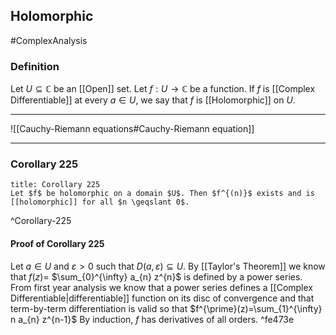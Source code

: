 ## Holomorphic
#ComplexAnalysis 

### Definition
Let $U \subseteq \mathbb{C}$ be an [[Open]] set. Let $f: U \rightarrow \mathbb{C}$ be a function. If $f$ is [[Complex Differentiable]] at every $a \in U$, we say that $f$ is [[Holomorphic]] on $U$.

---
![[Cauchy-Riemann equations#Cauchy-Riemann equation]]

---

### Corollary 225
```ad-theorem
title: Corollary 225
Let $f$ be holomorphic on a domain $U$. Then $f^{(n)}$ exists and is [[holomorphic]] for all $n \geqslant 0$.
```
^Corollary-225

#### Proof of Corollary 225
Let $a \in U$ and $\varepsilon>0$ such that $D(a, \varepsilon) \subseteq U$. By [[Taylor's Theorem]] we know that $f(z)=$ $\sum_{0}^{\infty} a_{n} z^{n}$ is defined by a power series. From first year analysis we know that a power series defines a [[Complex Differentiable|differentiable]] function on its disc of convergence and that term-by-term differentiation is valid so that $f^{\prime}(z)=\sum_{1}^{\infty} n a_{n} z^{n-1}$ By induction, $f$ has derivatives of all orders. ^fe473e
